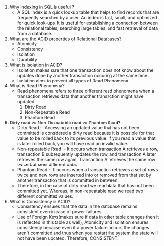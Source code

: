 1. Why indexing in SQL is useful ?
    - A SQL index is a quick lookup table that helps to find records that are frequently searched by a user. An index is
      fast, small, and optimized for quick look-ups. It is useful for establishing a connection between the relational
      tables, searching large tables, and fast retrieval of data from a database.
2. What are the ACID properties of Relational Databases?
    - Atomicity
    - Consistency
    - Isolation
    - Durability
3. What is Isolation in ACID?
    - Isolation makes sure that one transaction does not know about the updates done by another transaction occuring at
      the same time.
    - Isolation aims to prevent all types of Read Phenomena.
4. What is Read Phenomena?
    - Read phenomena refers to three different read phenomena when a transaction retrieves data that another transaction
      might have updated.
        1. Dirty Read
        2. Non-Repeatable Read
        3. Phantom Read
5. Dirty read vs Non-Repeatable read vs Phantom Read?
    - Dirty Read :- Accessing an updated value that has not been committed is considered a dirty read because it is
      possible for that value to be rolled back to its previous value. If you read a value that is later rolled back,
      you will have read an invalid value.
    - Non-repeatable Read :- It occurs when transaction A retrieves a row, transaction B subsequently updates the row,
      and transaction A later retrieves the same row again. Transaction A retrieves the same row twice but sees
      different data.
    - Phantom Read :- It occurs when a transaction retrieves a set of rows twice and new rows are inserted into or
      removed from that set by another transaction that is committed in between.
    - Therefore, in the case of dirty read we read data that has not been committed yet. Whereas, in non-repeatable read
      we read two different committed values.
6. What is Consistency in ACID?
    - Consistency ensures that the data in the database remains consistent even in case of power failures.
    - Use of Foreign Keys(makes sure if data in other table changes then it is reflected in this table as well),
      Atomicity and Isolation ensures consistency because even if a power failure occurs the changes aren't committed
      and thus when you restart the system the state will not have been updated. Therefore, CONSISTENT.